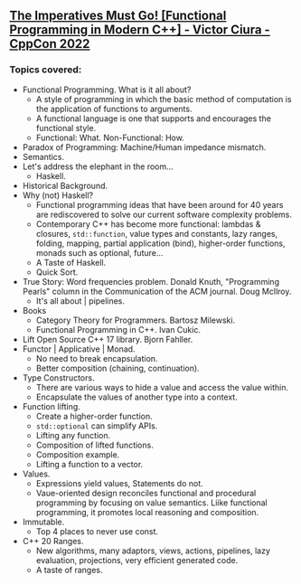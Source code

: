 ## [The Imperatives Must Go! [Functional Programming in Modern C++] - Victor Ciura - CppCon 2022](https://www.youtube.com/watch?v=M5HuOZ4sgJE&list=LL6MKUgGZ9Q8c2Ff7GnoRoqA)
### Topics covered:
* Functional Programming. What is it all about?
  * A style of programming in which the basic method of computation is the application of functions to arguments.
  * A functional language is one that supports and encourages the functional style.
  * Functional: What. Non-Functional: How.
* Paradox of Programming: Machine/Human impedance mismatch.
* Semantics.
* Let's address the elephant in the room...
  * Haskell.
* Historical Background.
* Why (not) Haskell?
  * Functional programming ideas that have been around for 40 years are rediscovered to solve our current software complexity problems.
  * Contemporary C++ has become more functional: lambdas & closures, `std::function`, value types and constants, lazy ranges, folding, mapping, partial application (bind), higher-order functions, monads such as optional, future...
  * A Taste of Haskell.
  * Quick Sort.
* True Story: Word frequencies problem. Donald Knuth, "Programming Pearls" column in the Communication of the ACM journal. Doug Mcllroy.
  * It's all about | pipelines.
* Books
  * Category Theory for Programmers. Bartosz Milewski.
  * Functional Programming in C++. Ivan Cukic.
* Lift Open Source C++ 17 library. Bjorn Fahller.
* Functor | Applicative | Monad.
  * No need to break encapsulation.
  * Better composition (chaining, continuation).
* Type Constructors.
  * There are various ways to hide a value and access the value within.
  * Encapsulate the values of another type into a context.
* Function lifting.
  * Create a higher-order function.
  * `std::optional` can simplify APIs.
  * Lifting any function.
  * Composition of lifted functions.
  * Composition example.
  * Lifting a function to a vector.
* Values.
  * Expressions yield values, Statements do not.
  * Vaue-oriented design reconciles functional and procedural programming by focusing on value semantics. Liike functional programming, it promotes local reasoning and composition.
* Immutable.
  * Top 4 places to never use const.
* C++ 20 Ranges.
  * New algorithms, many adaptors, views, actions, pipelines, lazy evaluation, projections, very efficient generated code.
  * A taste of ranges.


